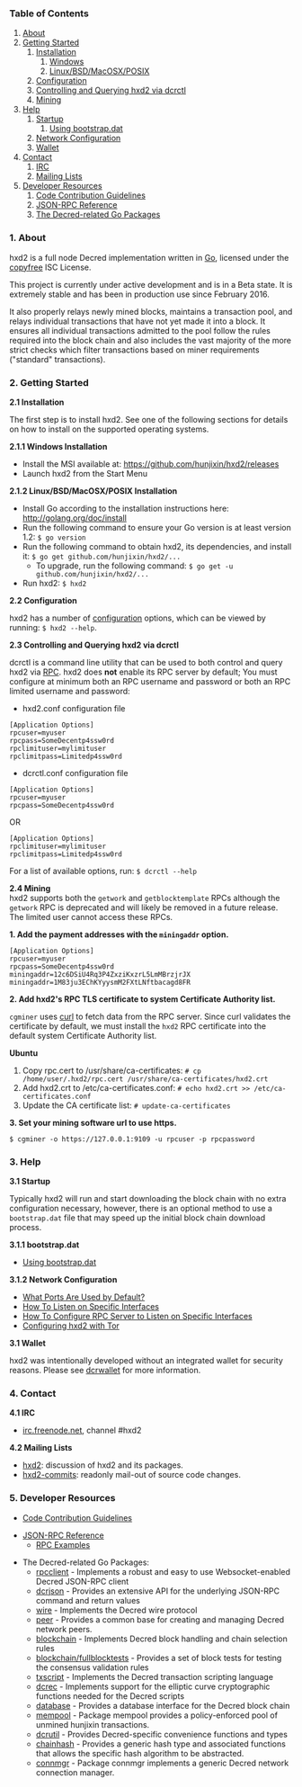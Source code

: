 ### Table of Contents
1. [About](#About)
2. [Getting Started](#GettingStarted)
    1. [Installation](#Installation)
        1. [Windows](#WindowsInstallation)
        2. [Linux/BSD/MacOSX/POSIX](#PosixInstallation)
    2. [Configuration](#Configuration)
    3. [Controlling and Querying hxd2 via dcrctl](#DcrctlConfig)
    4. [Mining](#Mining)
3. [Help](#Help)
    1. [Startup](#Startup)
        1. [Using bootstrap.dat](#BootstrapDat)
    2. [Network Configuration](#NetworkConfig)
    3. [Wallet](#Wallet)
4. [Contact](#Contact)
    1. [IRC](#ContactIRC)
    2. [Mailing Lists](#MailingLists)
5. [Developer Resources](#DeveloperResources)
    1. [Code Contribution Guidelines](#ContributionGuidelines)
    2. [JSON-RPC Reference](#JSONRPCReference)
    3. [The Decred-related Go Packages](#GoPackages)

<a name="About" />

### 1. About
hxd2 is a full node Decred implementation written in [Go](http://golang.org),
licensed under the [copyfree](http://www.copyfree.org) ISC License.

This project is currently under active development and is in a Beta state. It is
extremely stable and has been in production use since February 2016.

It also properly relays newly mined blocks, maintains a transaction pool, and
relays individual transactions that have not yet made it into a block. It
ensures all individual transactions admitted to the pool follow the rules
required into the block chain and also includes the vast majority of the more
strict checks which filter transactions based on miner requirements ("standard"
transactions).

<a name="GettingStarted" />

### 2. Getting Started

<a name="Installation" />

**2.1 Installation**<br />

The first step is to install hxd2.  See one of the following sections for
details on how to install on the supported operating systems.

<a name="WindowsInstallation" />

**2.1.1 Windows Installation**<br />

* Install the MSI available at: https://github.com/hunjixin/hxd2/releases
* Launch hxd2 from the Start Menu

<a name="PosixInstallation" />

**2.1.2 Linux/BSD/MacOSX/POSIX Installation**<br />

* Install Go according to the installation instructions here: http://golang.org/doc/install
* Run the following command to ensure your Go version is at least version 1.2: `$ go version`
* Run the following command to obtain hxd2, its dependencies, and install it: `$ go get github.com/hunjixin/hxd2/...`<br />
  * To upgrade, run the following command: `$ go get -u github.com/hunjixin/hxd2/...`
* Run hxd2: `$ hxd2`

<a name="Configuration" />

**2.2 Configuration**<br />

hxd2 has a number of [configuration](http://godoc.org/github.com/hunjixin/hxd2)
options, which can be viewed by running: `$ hxd2 --help`.

<a name="DcrctlConfig" />

**2.3 Controlling and Querying hxd2 via dcrctl**<br />

dcrctl is a command line utility that can be used to both control and query hxd2
via [RPC](http://www.wikipedia.org/wiki/Remote_procedure_call).  hxd2 does
**not** enable its RPC server by default;  You must configure at minimum both an
RPC username and password or both an RPC limited username and password:

* hxd2.conf configuration file
```
[Application Options]
rpcuser=myuser
rpcpass=SomeDecentp4ssw0rd
rpclimituser=mylimituser
rpclimitpass=Limitedp4ssw0rd
```
* dcrctl.conf configuration file
```
[Application Options]
rpcuser=myuser
rpcpass=SomeDecentp4ssw0rd
```
OR
```
[Application Options]
rpclimituser=mylimituser
rpclimitpass=Limitedp4ssw0rd
```
For a list of available options, run: `$ dcrctl --help`

<a name="Mining" />

**2.4 Mining**<br />
hxd2 supports both the `getwork` and `getblocktemplate` RPCs although the
`getwork` RPC is deprecated and will likely be removed in a future release.
The limited user cannot access these RPCs.<br />

**1. Add the payment addresses with the `miningaddr` option.**<br />

```
[Application Options]
rpcuser=myuser
rpcpass=SomeDecentp4ssw0rd
miningaddr=12c6DSiU4Rq3P4ZxziKxzrL5LmMBrzjrJX
miningaddr=1M83ju3EChKYyysmM2FXtLNftbacagd8FR
```

**2. Add hxd2's RPC TLS certificate to system Certificate Authority list.**<br />

`cgminer` uses [curl](http://curl.haxx.se/) to fetch data from the RPC server.
Since curl validates the certificate by default, we must install the `hxd2` RPC
certificate into the default system Certificate Authority list.

**Ubuntu**<br />

1. Copy rpc.cert to /usr/share/ca-certificates: `# cp /home/user/.hxd2/rpc.cert /usr/share/ca-certificates/hxd2.crt`<br />
2. Add hxd2.crt to /etc/ca-certificates.conf: `# echo hxd2.crt >> /etc/ca-certificates.conf`<br />
3. Update the CA certificate list: `# update-ca-certificates`<br />

**3. Set your mining software url to use https.**<br />

`$ cgminer -o https://127.0.0.1:9109 -u rpcuser -p rpcpassword`

<a name="Help" />

### 3. Help

<a name="Startup" />

**3.1 Startup**<br />

Typically hxd2 will run and start downloading the block chain with no extra
configuration necessary, however, there is an optional method to use a
`bootstrap.dat` file that may speed up the initial block chain download process.

<a name="BootstrapDat" />

**3.1.1 bootstrap.dat**<br />
* [Using bootstrap.dat](https://github.com/hunjixin/hxd2/tree/master/docs/using_bootstrap_dat.md)

<a name="NetworkConfig" />

**3.1.2 Network Configuration**<br />
* [What Ports Are Used by Default?](https://github.com/hunjixin/hxd2/tree/master/docs/default_ports.md)
* [How To Listen on Specific Interfaces](https://github.com/hunjixin/hxd2/tree/master/docs/configure_peer_server_listen_interfaces.md)
* [How To Configure RPC Server to Listen on Specific Interfaces](https://github.com/hunjixin/hxd2/tree/master/docs/configure_rpc_server_listen_interfaces.md)
* [Configuring hxd2 with Tor](https://github.com/hunjixin/hxd2/tree/master/docs/configuring_tor.md)

<a name="Wallet" />

**3.1 Wallet**<br />

hxd2 was intentionally developed without an integrated wallet for security
reasons.  Please see [dcrwallet](https://github.com/hunjixin/dcrwallet) for more
information.

<a name="Contact" />

### 4. Contact

<a name="ContactIRC" />

**4.1 IRC**<br />
* [irc.freenode.net](irc://irc.freenode.net), channel #hxd2

<a name="MailingLists" />

**4.2 Mailing Lists**<br />
* <a href="mailto:hxd2+subscribe@opensource.conformal.com">hxd2</a>: discussion
  of hxd2 and its packages.
* <a href="mailto:hxd2-commits+subscribe@opensource.conformal.com">hxd2-commits</a>:
  readonly mail-out of source code changes.

<a name="DeveloperResources" />

### 5. Developer Resources

<a name="ContributionGuidelines" />

* [Code Contribution Guidelines](https://github.com/hunjixin/hxd2/tree/master/docs/code_contribution_guidelines.md)
<a name="JSONRPCReference" />

* [JSON-RPC Reference](https://github.com/hunjixin/hxd2/tree/master/docs/json_rpc_api.md)
    * [RPC Examples](https://github.com/hunjixin/hxd2/tree/master/docs/json_rpc_api.md#ExampleCode)
<a name="GoPackages" />

* The Decred-related Go Packages:
  * [rpcclient](https://github.com/hunjixin/hxd2/tree/master/rpcclient) - Implements a
    robust and easy to use Websocket-enabled Decred JSON-RPC client
  * [dcrjson](https://github.com/hunjixin/hxd2/tree/master/dcrjson) - Provides an extensive API
    for the underlying JSON-RPC command and return values
  * [wire](https://github.com/hunjixin/hxd2/tree/master/wire) - Implements the
    Decred wire protocol
  * [peer](https://github.com/hunjixin/hxd2/tree/master/peer) -
    Provides a common base for creating and managing Decred network peers.
  * [blockchain](https://github.com/hunjixin/hxd2/tree/master/blockchain) -
    Implements Decred block handling and chain selection rules
  * [blockchain/fullblocktests](https://github.com/hunjixin/hxd2/tree/master/blockchain/fullblocktests) -
    Provides a set of block tests for testing the consensus validation rules
  * [txscript](https://github.com/hunjixin/hxd2/tree/master/txscript) -
    Implements the Decred transaction scripting language
  * [dcrec](https://github.com/hunjixin/hxd2/tree/master/dcrec) - Implements
    support for the elliptic curve cryptographic functions needed for the
    Decred scripts
  * [database](https://github.com/hunjixin/hxd2/tree/master/database) -
    Provides a database interface for the Decred block chain
  * [mempool](https://github.com/hunjixin/hxd2/tree/master/mempool) -
    Package mempool provides a policy-enforced pool of unmined hunjixin
    transactions.
  * [dcrutil](https://github.com/hunjixin/hxd2/tree/master/dcrutil) - Provides
    Decred-specific convenience functions and types
  * [chainhash](https://github.com/hunjixin/hxd2/tree/master/chaincfg/chainhash) -
    Provides a generic hash type and associated functions that allows the
    specific hash algorithm to be abstracted.
  * [connmgr](https://github.com/hunjixin/hxd2/tree/master/connmgr) -
    Package connmgr implements a generic Decred network connection manager.
